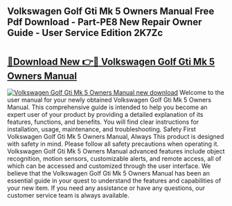 ## Volkswagen Golf Gti Mk 5 Owners Manual Free Pdf Download - Part-PE8 New Repair Owner Guide - User Service Edition 2K7Zc

# <h2><a href="http://bc48399.oget.top/?id=Volkswagen+Golf+Gti+Mk+5+Owners+Manual">🔗Download New 👉🔴 Volkswagen Golf Gti Mk 5 Owners Manual</a></h2>

[![Volkswagen Golf Gti Mk 5 Owners Manual new download](https://i.imgur.com/5g1atiW.png)](http://bc48399.oget.top/?id=Volkswagen+Golf+Gti+Mk+5+Owners+Manual)
Welcome to the user manual for your newly obtained Volkswagen Golf Gti Mk 5 Owners Manual. This comprehensive guide is intended to help you become an expert user of your product by providing a detailed explanation of its features, functions, and benefits. You will find clear instructions for installation, usage, maintenance, and troubleshooting. Safety First Volkswagen Golf Gti Mk 5 Owners Manual, Always This product is designed with safety in mind. Please follow all safety precautions when operating it. Volkswagen Golf Gti Mk 5 Owners Manual advanced features include object recognition, motion sensors, customizable alerts, and remote access, all of which can be accessed and customized through the user interface. We believe that the Volkswagen Golf Gti Mk 5 Owners Manual has been an essential guide in your quest to understand the features and capabilities of your new item. If you need any assistance or have any questions, our customer service team is always available.

